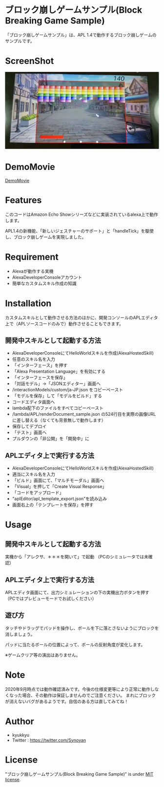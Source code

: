 # ブロック崩しゲームサンプル(Block Breaking Game Sample)

「ブロック崩しゲームサンプル」は、APL 1.4で動作するブロック崩しゲームのサンプルです。

# ScreenShot

![スクリーンショット](https://raw.githubusercontent.com/mokomoko-don/alexa-apl-block-breaking-game-sample/master/images/block_breaking.png)

# DemoMovie
[DemoMovie](https://youtu.be/_vjMZPRAeG4)

# Features

このコードはAmazon Echo Showシリーズなどに実装されているalexa上で動作します。

APL1.4の新機能、「新しいジェスチャーのサポート」と「handleTick」を駆使し、ブロック崩しゲームを実現しました。

# Requirement

 * Alexaが動作する実機
 * AlexaDeveloperConsoleアカウント
 * 簡単なカスタムスキル作成の知識

# Installation

カスタムスキルとして動作させる方法のほかに、開発コンソールのAPLエディタ上で（APLソースコードのみで）動作させることもできます。

## 開発中スキルとして起動する方法

 * AlexaDeveloperConsoleにてHelloWorldスキルを作成(AlexaHostedSkill)
 * 任意のスキル名を入力
 * 「インターフェース」を押す
 * 「Alexa Presentation Language」を有効にする
 * 「インターフェースを保存」
 * 「対話モデル」→「JSONエディター」画面へ
 * /interactionModels/custom/ja-JP.json をコピーペースト
 * 「モデルを保存」して「モデルをビルド」する
 * コードエディタ画面へ
 * lambda配下のファイルをすべてコピーペースト
 * /lambda/APL/renderDocument_sample.json の524行目を実際の画像URLに差し替える（なくても背景無しで動作します）
 * 保存してデプロイ
 * 「テスト」画面へ
 * プルダウンの「非公開」を「開発中」に

## APLエディタ上で実行する方法

 * AlexaDeveloperConsoleにてHelloWorldスキルを作成(AlexaHostedSkill)
 * 適当にスキル名を入力
 * 「ビルド」画面にて、「マルチモーダル」画面へ
 * 「Visual」を押して「Create Visual Response」
 * 「コードをアップロード」
 * "aplEditor/apl_template_export.json"を読み込み
 * 画面右上の「テンプレートを保存」を押す

# Usage

## 開発中スキルとして起動する方法

実機から「アレクサ、＊＊＊を開いて」で起動
（PCのシミュレータでは未確認）

## APLエディタ上で実行する方法

APLエディタ画面にて、出力シミュレーションの下の実機出力ボタンを押す
（PCではプレビューモードでお試しください）

## 遊び方

タッチやドラッグでパッドを操作し、ボールを下に落とさないようにブロックを消しましょう。

パッドに当たるボールの位置によって、ボールの反射角度が変化します。

※ゲームクリア等の演出はありません。

# Note
2020年9月時点では動作確認済みです。今後の仕様変更等により正常に動作しなくなった場合、その動作は保証しませんのでご注意ください。
まれにブロックが消えないバグがあるようです。自信のある方は直してみてね！

# Author

* kyukkyu
* Twitter : https://twitter.com/Synoyan

# License

"ブロック崩しゲームサンプル(Block Breaking Game Sample)" is under [MIT license](https://en.wikipedia.org/wiki/MIT_License).

